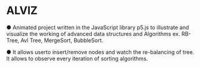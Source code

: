 # ALVIZ

● Animated project written in the JavaScript library p5.js to
  illustrate and visualize the working of advanced data structures
  and Algorithms ex. RB-Tree, Avl Tree, MergeSort, BubbleSort.
  
● It allows userto insert/remove nodes and watch the re-balancing
  of tree. It allows to observe every iteration of sorting algorithms.
